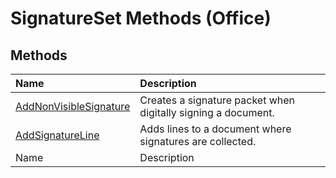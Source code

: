 
# SignatureSet Methods (Office)

## Methods



|**Name**|**Description**|
|:-----|:-----|
| [AddNonVisibleSignature](f8d3a749-9507-628f-2192-552bd4cbb00c.md)|Creates a signature packet when digitally signing a document.|
| [AddSignatureLine](e887431f-8a01-99d7-6c9b-21aaf3d9198d.md)|Adds lines to a document where signatures are collected.|
|Name|Description|
